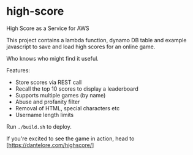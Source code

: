 # high-score
High Score as a Service for AWS

This project contains a lambda function, dynamo DB table and example javascript to save and load high scores for an online game.

Who knows who might find it useful.

Features:

* Store scores via REST call
* Recall the top 10 scores to display a leaderboard
* Supports multiple games (by name)
* Abuse and profanity filter
* Removal of HTML, special characters etc
* Username length limits

Run `./build.sh` to deploy.

If you're excited to see the game in action, head to [https://dantelore.com/highscore/]